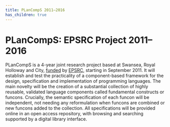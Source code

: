 ```yaml
---
title: PLanCompS 2011–2016
has_children: true
---
```


# PLanCompS: EPSRC Project 2011–2016

PLanCompS is a 4-year joint research project based at Swansea, Royal Holloway and City,
[funded] by [EPSRC], starting in September 2011. It will establish and test the practicality of a component-based framework for the design, specification and implementation of programming languages. The main novelty will be the creation of a substantial collection of highly reusable, validated language components called fundamental constructs or funcons. Crucially, the semantic specification of each funcon will be independent, not needing any reformulation when funcons are combined or new funcons added to the collection. All specifications will be provided online in an open access repository, with browsing and searching supported by a digital library interface.

[EPSRC]: https://www.ukri.org/councils/epsrc/
[funded]: https://gow.epsrc.ukri.org/NGBOViewGrant.aspx?GrantRef=EP/I032495/1
